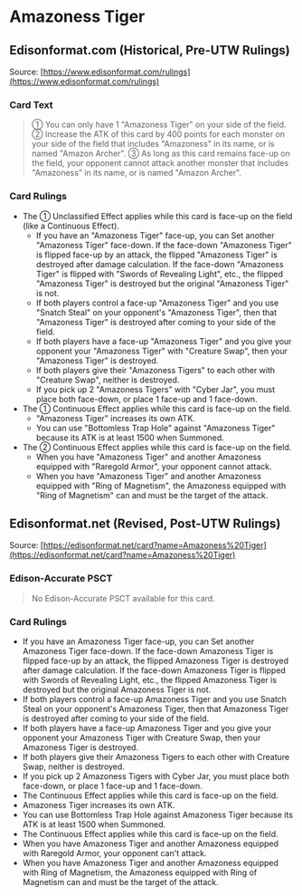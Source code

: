 # Amazoness Tiger

## Edisonformat.com (Historical, Pre-UTW Rulings)

Source: [https://www.edisonformat.com/rulings](https://www.edisonformat.com/rulings)

### Card Text

> ① You can only have 1 "Amazoness Tiger" on your side of the field. ② Increase the ATK of this card by 400 points for each monster on your side of the field that includes "Amazoness" in its name, or is named "Amazon Archer". ③ As long as this card remains face-up on the field, your opponent cannot attack another monster that includes "Amazoness" in its name, or is named "Amazon Archer".

### Card Rulings

*   The ① Unclassified Effect applies while this card is face-up on the field (like a Continuous Effect).
    *   If you have an "Amazoness Tiger" face-up, you can Set another "Amazoness Tiger" face-down. If the face-down "Amazoness Tiger" is flipped face-up by an attack, the flipped "Amazoness Tiger" is destroyed after damage calculation. If the face-down "Amazoness Tiger" is flipped with "Swords of Revealing Light", etc., the flipped "Amazoness Tiger" is destroyed but the original "Amazoness Tiger" is not.
    *   If both players control a face-up "Amazoness Tiger" and you use "Snatch Steal" on your opponent's "Amazoness Tiger", then that "Amazoness Tiger" is destroyed after coming to your side of the field.
    *   If both players have a face-up "Amazoness Tiger" and you give your opponent your "Amazoness Tiger" with "Creature Swap", then your "Amazoness Tiger" is destroyed.
    *   If both players give their "Amazoness Tigers" to each other with "Creature Swap", neither is destroyed.
    *   If you pick up 2 "Amazoness Tigers" with "Cyber Jar", you must place both face-down, or place 1 face-up and 1 face-down.
*   The ① Continuous Effect applies while this card is face-up on the field.
    *   "Amazoness Tiger" increases its own ATK.
    *   You can use "Bottomless Trap Hole" against "Amazoness Tiger" because its ATK is at least 1500 when Summoned.
*   The ② Continuous Effect applies while this card is face-up on the field.
    *   When you have "Amazoness Tiger" and another Amazoness equipped with "Raregold Armor", your opponent cannot attack.
    *   When you have "Amazoness Tiger" and another Amazoness equipped with "Ring of Magnetism", the Amazoness equipped with "Ring of Magnetism" can and must be the target of the attack.

## Edisonformat.net (Revised, Post-UTW Rulings)

Source: [https://edisonformat.net/card?name=Amazoness%20Tiger](https://edisonformat.net/card?name=Amazoness%20Tiger)

### Edison-Accurate PSCT

> No Edison-Accurate PSCT available for this card.

### Card Rulings

*   If you have an Amazoness Tiger face-up, you can Set another Amazoness Tiger face-down. If the face-down Amazoness Tiger is flipped face-up by an attack, the flipped Amazoness Tiger is destroyed after damage calculation. If the face-down Amazoness Tiger is flipped with Swords of Revealing Light, etc., the flipped Amazoness Tiger is destroyed but the original Amazoness Tiger is not.
*   If both players control a face-up Amazoness Tiger and you use Snatch Steal on your opponent's Amazoness Tiger, then that Amazoness Tiger is destroyed after coming to your side of the field.
*   If both players have a face-up Amazoness Tiger and you give your opponent your Amazoness Tiger with Creature Swap, then your Amazoness Tiger is destroyed.
*   If both players give their Amazoness Tigers to each other with Creature Swap, neither is destroyed.
*   If you pick up 2 Amazoness Tigers with Cyber Jar, you must place both face-down, or place 1 face-up and 1 face-down.
*   The Continuous Effect applies while this card is face-up on the field.
*   Amazoness Tiger increases its own ATK.
*   You can use Bottomless Trap Hole against Amazoness Tiger because its ATK is at least 1500 when Summoned.
*   The Continuous Effect applies while this card is face-up on the field.
*   When you have Amazoness Tiger and another Amazoness equipped with Raregold Armor, your opponent can't attack.
*   When you have Amazoness Tiger and another Amazoness equipped with Ring of Magnetism, the Amazoness equipped with Ring of Magnetism can and must be the target of the attack.
            